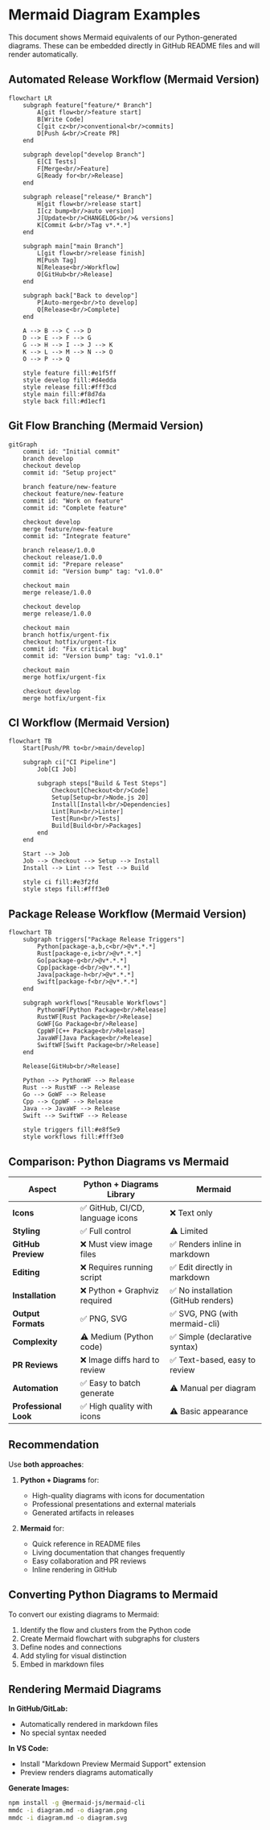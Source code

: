 # Mermaid Diagram Examples

This document shows Mermaid equivalents of our Python-generated diagrams. These can be embedded directly in GitHub README files and will render automatically.

## Automated Release Workflow (Mermaid Version)

```mermaid
flowchart LR
    subgraph feature["feature/* Branch"]
        A[git flow<br/>feature start]
        B[Write Code]
        C[git cz<br/>conventional<br/>commits]
        D[Push &<br/>Create PR]
    end
    
    subgraph develop["develop Branch"]
        E[CI Tests]
        F[Merge<br/>Feature]
        G[Ready for<br/>Release]
    end
    
    subgraph release["release/* Branch"]
        H[git flow<br/>release start]
        I[cz bump<br/>auto version]
        J[Update<br/>CHANGELOG<br/>& versions]
        K[Commit &<br/>Tag v*.*.*]
    end
    
    subgraph main["main Branch"]
        L[git flow<br/>release finish]
        M[Push Tag]
        N[Release<br/>Workflow]
        O[GitHub<br/>Release]
    end
    
    subgraph back["Back to develop"]
        P[Auto-merge<br/>to develop]
        Q[Release<br/>Complete]
    end
    
    A --> B --> C --> D
    D --> E --> F --> G
    G --> H --> I --> J --> K
    K --> L --> M --> N --> O
    O --> P --> Q
    
    style feature fill:#e1f5ff
    style develop fill:#d4edda
    style release fill:#fff3cd
    style main fill:#f8d7da
    style back fill:#d1ecf1
```

## Git Flow Branching (Mermaid Version)

```mermaid
gitGraph
    commit id: "Initial commit"
    branch develop
    checkout develop
    commit id: "Setup project"
    
    branch feature/new-feature
    checkout feature/new-feature
    commit id: "Work on feature"
    commit id: "Complete feature"
    
    checkout develop
    merge feature/new-feature
    commit id: "Integrate feature"
    
    branch release/1.0.0
    checkout release/1.0.0
    commit id: "Prepare release"
    commit id: "Version bump" tag: "v1.0.0"
    
    checkout main
    merge release/1.0.0
    
    checkout develop
    merge release/1.0.0
    
    checkout main
    branch hotfix/urgent-fix
    checkout hotfix/urgent-fix
    commit id: "Fix critical bug"
    commit id: "Version bump" tag: "v1.0.1"
    
    checkout main
    merge hotfix/urgent-fix
    
    checkout develop
    merge hotfix/urgent-fix
```

## CI Workflow (Mermaid Version)

```mermaid
flowchart TB
    Start[Push/PR to<br/>main/develop]
    
    subgraph ci["CI Pipeline"]
        Job[CI Job]
        
        subgraph steps["Build & Test Steps"]
            Checkout[Checkout<br/>Code]
            Setup[Setup<br/>Node.js 20]
            Install[Install<br/>Dependencies]
            Lint[Run<br/>Linter]
            Test[Run<br/>Tests]
            Build[Build<br/>Packages]
        end
    end
    
    Start --> Job
    Job --> Checkout --> Setup --> Install
    Install --> Lint --> Test --> Build
    
    style ci fill:#e3f2fd
    style steps fill:#fff3e0
```

## Package Release Workflow (Mermaid Version)

```mermaid
flowchart TB
    subgraph triggers["Package Release Triggers"]
        Python[package-a,b,c<br/>@v*.*.*]
        Rust[package-e,i<br/>@v*.*.*]
        Go[package-g<br/>@v*.*.*]
        Cpp[package-d<br/>@v*.*.*]
        Java[package-h<br/>@v*.*.*]
        Swift[package-f<br/>@v*.*.*]
    end
    
    subgraph workflows["Reusable Workflows"]
        PythonWF[Python Package<br/>Release]
        RustWF[Rust Package<br/>Release]
        GoWF[Go Package<br/>Release]
        CppWF[C++ Package<br/>Release]
        JavaWF[Java Package<br/>Release]
        SwiftWF[Swift Package<br/>Release]
    end
    
    Release[GitHub<br/>Release]
    
    Python --> PythonWF --> Release
    Rust --> RustWF --> Release
    Go --> GoWF --> Release
    Cpp --> CppWF --> Release
    Java --> JavaWF --> Release
    Swift --> SwiftWF --> Release
    
    style triggers fill:#e8f5e9
    style workflows fill:#fff3e0
```

## Comparison: Python Diagrams vs Mermaid

| Aspect | Python + Diagrams Library | Mermaid |
|--------|--------------------------|---------|
| **Icons** | ✅ GitHub, CI/CD, language icons | ❌ Text only |
| **Styling** | ✅ Full control | ⚠️ Limited |
| **GitHub Preview** | ❌ Must view image files | ✅ Renders inline in markdown |
| **Editing** | ❌ Requires running script | ✅ Edit directly in markdown |
| **Installation** | ❌ Python + Graphviz required | ✅ No installation (GitHub renders) |
| **Output Formats** | ✅ PNG, SVG | ✅ SVG, PNG (with mermaid-cli) |
| **Complexity** | ⚠️ Medium (Python code) | ✅ Simple (declarative syntax) |
| **PR Reviews** | ❌ Image diffs hard to review | ✅ Text-based, easy to review |
| **Automation** | ✅ Easy to batch generate | ⚠️ Manual per diagram |
| **Professional Look** | ✅ High quality with icons | ⚠️ Basic appearance |

## Recommendation

Use **both approaches**:

1. **Python + Diagrams** for:
   - High-quality diagrams with icons for documentation
   - Professional presentations and external materials
   - Generated artifacts in releases

2. **Mermaid** for:
   - Quick reference in README files
   - Living documentation that changes frequently
   - Easy collaboration and PR reviews
   - Inline rendering in GitHub

## Converting Python Diagrams to Mermaid

To convert our existing diagrams to Mermaid:

1. Identify the flow and clusters from the Python code
2. Create Mermaid flowchart with subgraphs for clusters
3. Define nodes and connections
4. Add styling for visual distinction
5. Embed in markdown files

## Rendering Mermaid Diagrams

**In GitHub/GitLab:**
- Automatically rendered in markdown files
- No special syntax needed

**In VS Code:**
- Install "Markdown Preview Mermaid Support" extension
- Preview renders diagrams automatically

**Generate Images:**
```bash
npm install -g @mermaid-js/mermaid-cli
mmdc -i diagram.md -o diagram.png
mmdc -i diagram.md -o diagram.svg
```

